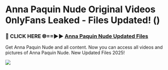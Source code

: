 # Anna Paquin Nude Original Videos 0nlyFans Leaked - Files Updated! ()

<h3>🔴 CLICK HERE 🌐==►► <a href="https://tinyurl.com/2p9ay9w9" rel="nofollow">Anna Paquin Nude Updated Files</a></h3>

Get Anna Paquin Nude and all content. Now you can access all videos and pictures of Anna Paquin Nude. New Updated Files 2025!

[![](https://i.imgur.com/KQgVmj3.gif)](https://tinyurl.com/2p9ay9w9)
